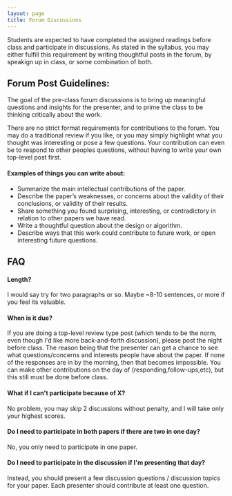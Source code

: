 ```yaml
---
layout: page
title: Forum Discussions
---
```


Students are expected to have completed the assigned readings before class and
participate in discussions.  As stated in the syllabus, you may either
fulfill this requirement by writing thoughtful posts in the forum,
by speakign up in class, or some combination of both.

## Forum Post Guidelines:

The goal of the pre-class forum discussions is to bring up meaningful questions and
insights for the presenter, and to prime the class to be thinking critically
about the work. 

There are no strict format requirements for contributions to the forum. You may do a traditional review if you like,
or you may simply highlight what you thought was interesting or pose a few questions.  Your contribution can even
be to respond to other peoples questions, without having to write your own top-level post first.

#### Examples of things you can write about:
* Summarize the main intellectual contributions of the paper.
* Describe the paper’s weaknesses, or concerns about the validity of their conclusions, or validity of their results.
* Share something you found surprising, interesting, or contradictory in relation to other papers we have read.
* Write a thoughtful question about the design or algorithm.
* Describe ways that this work could contribute to future work, or open interesting future questions.

## FAQ

#### Length?
I would say try for two paragraphs or so.  Maybe ~8-10 sentences, or more if you feel its valuable.

#### When is it due? 
If you are doing a top-level review type post (which tends to be the
norm, even though I'd like more back-and-forth discussion), please post
the night before class. The reason being that the presenter can get a chance to
see what questions/concerns and interests people have about the paper.  If none
of the responses are in by the morning, then that becomes impossible.  You can
make other contributions on the day of (responding,follow-ups,etc), but this 
still must be done before class.

#### What if I can't participate because of X?
 No problem, you may skip 2 discussions without penalty, and I will
take only your highest scores.

#### Do I need to participate in both papers if there are two in one day?

No, you only need to participate in one paper.

#### Do I need to participate in the discussion if I'm presenting that day?

Instead, you should present a few discussion questions / discussion topics for your paper.  Each presenter should contribute at least one question.


